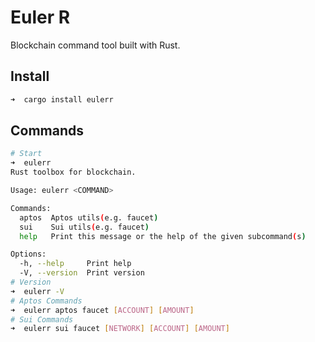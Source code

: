 # Euler R
Blockchain command tool built with Rust.

## Install

```bash
➜  cargo install eulerr
```

## Commands

```bash
# Start
➜  eulerr
Rust toolbox for blockchain.

Usage: eulerr <COMMAND>

Commands:
  aptos  Aptos utils(e.g. faucet)
  sui    Sui utils(e.g. faucet)
  help   Print this message or the help of the given subcommand(s)

Options:
  -h, --help     Print help
  -V, --version  Print version
# Version
➜  eulerr -V
# Aptos Commands
➜  eulerr aptos faucet [ACCOUNT] [AMOUNT]
# Sui Commands
➜  eulerr sui faucet [NETWORK] [ACCOUNT] [AMOUNT]
```
